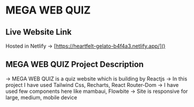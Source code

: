 # MEGA WEB QUIZ

## Live Website Link
Hosted in Netlify -> [https://heartfelt-gelato-b4f4a3.netlify.app/]()

## MEGA WEB QUIZ Project Description
-> MEGA WEB QUIZ is a quiz website which is building by Reactjs
-> In this project I have used Tailwind Css, Recharts, React Router-Dom
-> I have used few components here like mambaui, Flowbite
-> Site is responsive for large, medium, mobile device
